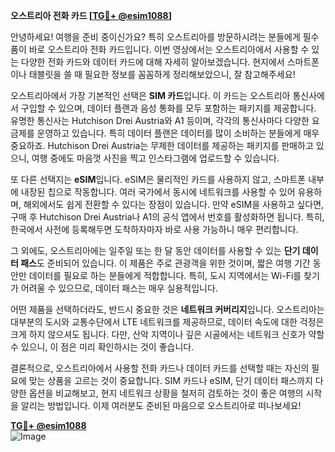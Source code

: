 **오스트리아 전화 카드 [[TG💪+ @esim1088](https://t.me/s/esim1088)]**

안녕하세요! 여행을 준비 중이신가요? 특히 오스트리아를 방문하시려는 분들에게 필수품이 바로 오스트리아 전화 카드입니다. 이번 영상에서는 오스트리아에서 사용할 수 있는 다양한 전화 카드와 데이터 카드에 대해 자세히 알아보겠습니다. 현지에서 스마트폰이나 태블릿을 쓸 때 필요한 정보를 꼼꼼하게 정리해보았으니, 잘 참고해주세요!

오스트리아에서 가장 기본적인 선택은 **SIM 카드**입니다. 이 카드는 오스트리아 통신사에서 구입할 수 있으며, 데이터 플랜과 음성 통화를 모두 포함하는 패키지를 제공합니다. 유명한 통신사는 Hutchison Drei Austria와 A1 등이며, 각각의 통신사마다 다양한 요금제를 운영하고 있습니다. 특히 데이터 플랜은 데이터를 많이 소비하는 분들에게 매우 중요하죠. Hutchison Drei Austria는 무제한 데이터를 제공하는 패키지를 판매하고 있으니, 여행 중에도 마음껏 사진을 찍고 인스타그램에 업로드할 수 있습니다.

또 다른 선택지는 **eSIM**입니다. eSIM은 물리적인 카드를 사용하지 않고, 스마트폰 내부에 내장된 칩으로 작동합니다. 여러 국가에서 동시에 네트워크를 사용할 수 있어 유용하며, 해외에서도 쉽게 전환할 수 있다는 장점이 있습니다. 만약 eSIM을 사용하고 싶다면, 구매 후 Hutchison Drei Austria나 A1의 공식 앱에서 번호를 활성화하면 됩니다. 특히, 한국에서 사전에 등록해두면 도착하자마자 바로 사용 가능하니 매우 편리합니다.

그 외에도, 오스트리아에는 일주일 또는 한 달 동안 데이터를 사용할 수 있는 **단기 데이터 패스**도 준비되어 있습니다. 이 제품은 주로 관광객을 위한 것이며, 짧은 여행 기간 동안만 데이터를 필요로 하는 분들에게 적합합니다. 특히, 도시 지역에서는 Wi-Fi를 찾기가 어려울 수 있으므로, 데이터 패스는 매우 실용적입니다.

어떤 제품을 선택하더라도, 반드시 중요한 것은 **네트워크 커버리지**입니다. 오스트리아는 대부분의 도시와 교통수단에서 LTE 네트워크를 제공하므로, 데이터 속도에 대한 걱정은 크게 하지 않으셔도 됩니다. 다만, 산악 지역이나 깊은 시골에서는 네트워크 신호가 약할 수 있으니, 이 점은 미리 확인하시는 것이 좋습니다.

결론적으로, 오스트리아에서 사용할 전화 카드나 데이터 카드를 선택할 때는 자신의 필요에 맞는 상품을 고르는 것이 중요합니다. SIM 카드나 eSIM, 단기 데이터 패스까지 다양한 옵션을 비교해보고, 현지 네트워크 상황을 철저히 검토하는 것이 좋은 여행의 시작을 알리는 방법입니다. 이제 여러분도 준비된 마음으로 오스트리아로 떠나보세요!

**[TG💪+ @esim1088](https://t.me/s/esim1088)**  
![Image](https://i.postimg.cc/Y0z9fWf4/image.png)
